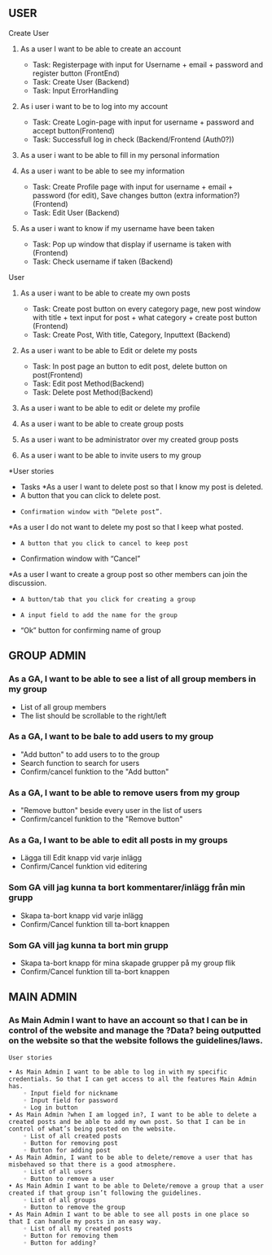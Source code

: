 ## USER
Create User
1. As a user I want to be able to create an account
    - Task: Registerpage with input for Username + email + password and register button (FrontEnd)
    - Task: Create User (Backend)
    - Task: Input ErrorHandling

2. As i user i want to be to log into my account
    - Task: Create Login-page with input for username + password and accept button(Frontend)
    - Task: Successfull log in check (Backend/Frontend (Auth0?))
    
3. As a user i want to be able to fill in my personal information

4. As a user i want to be able to see my information
    - Task: Create Profile page with input for username + email + password (for edit), Save changes button (extra information?) (Frontend)
    - Task: Edit User (Backend)

5. As a user i want to know if my username have been taken
    - Task: Pop up window that display if username is taken with (Frontend)
    - Task: Check username if taken (Backend)


User
1. As a user i want to be able to create my own posts
    - Task: Create post button on every category page, new post window with title + text input for post + what category + create post button (Frontend)
    - Task: Create Post, With title, Category, Inputtext (Backend)
    
2. As a user i want to be able to Edit or delete my posts
    - Task: In post page an button to edit post, delete button on post(Frontend)
    - Task: Edit post Method(Backend)
    - Task: Delete post Method(Backend)


3. As a user i want to be able to edit or delete my profile

4. As a user i want to be able to create group posts

5. As a user i want to be administrator over my created group posts

6. As a user i want to be able to invite users to my group


*User stories
- Tasks
*As a user I want to delete post so that I know my post is deleted.
-    A button that you can click to delete post.
-     Confirmation window with “Delete post”.

*As a user I do not want to delete my post so that I keep what posted.
-     A button that you click to cancel to keep post
-   Confirmation window with “Cancel”

*As a user I want to create a group post so other members can join the discussion.
-     A button/tab that you click for creating a group
-     A input field to add the name for the group
-    “Ok” button for confirming name of group


## GROUP ADMIN


### As a GA, I want to be able to see a list of all group members in my group

- List of all group members
- The list should be scrollable to the right/left

### As a GA, I want to be bale to add users to my group

- "Add button" to add users to to the group
- Search function to search for users
- Confirm/cancel funktion to the "Add button"


### As a GA, I want to be able to remove users from my group

- "Remove button" beside every user in the list of users
- Confirm/cancel funktion to the "Remove button"

### As a Ga, I want to be able to edit all posts in my groups 

- Lägga till Edit knapp vid varje inlägg
- Confirm/Cancel funktion vid editering


### Som GA vill jag kunna ta bort kommentarer/inlägg från min grupp

- Skapa ta-bort knapp vid varje inlägg
- Confirm/Cancel funktion till ta-bort knappen


### Som GA vill jag kunna ta bort min grupp

- Skapa ta-bort knapp för mina skapade grupper på my group flik
- Confirm/Cancel funktion till ta-bort knappen

## MAIN ADMIN

### As Main Admin I want to have an account so that I can be in control of the website and manage the ?Data? being outputted on the website so that the website follows the guidelines/laws.

    User stories 
      
    • As Main Admin I want to be able to log in with my specific credentials. So that I can get access to all the features Main Admin has.
        ◦ Input field for nickname
        ◦ Input field for password
        ◦ Log in button
    • As Main Admin ?when I am logged in?, I want to be able to delete a created posts and be able to add my own post. So that I can be in control of what’s being posted on the website.
        ◦ List of all created posts
        ◦ Button for removing post
        ◦ Button for adding post
    • As Main Admin, I want to be able to delete/remove a user that has misbehaved so that there is a good atmosphere.
        ◦ List of all users
        ◦ Button to remove a user
    • As Main Admin I want to be able to Delete/remove a group that a user created if that group isn’t following the guidelines.
        ◦ List of all groups
        ◦ Button to remove the group
    • As Main Admin I want to be able to see all posts in one place so that I can handle my posts in an easy way.
        ◦ List of all my created posts
        ◦ Button for removing them
        ◦ Button for adding?

